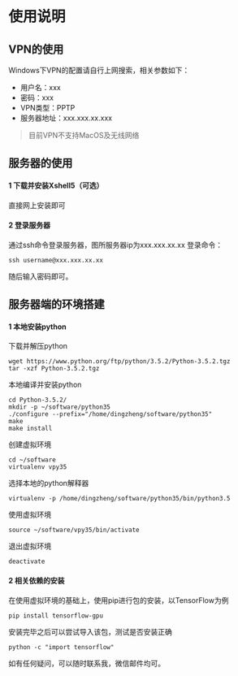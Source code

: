 # 使用说明

## VPN的使用
Windows下VPN的配置请自行上网搜索，相关参数如下：
* 用户名：xxx
* 密码：xxx
* VPN类型：PPTP
* 服务器地址：xxx.xxx.xx.xxx
> 目前VPN不支持MacOS及无线网络

## 服务器的使用
#### 1 下载并安装Xshell5（可选）
直接网上安装即可
#### 2 登录服务器
通过ssh命令登录服务器，图所服务器ip为xxx.xxx.xx.xx
登录命令：
```shell
ssh username@xxx.xxx.xx.xx
```
随后输入密码即可。

## 服务器端的环境搭建
#### 1 本地安装python
下载并解压python
```shell
wget https://www.python.org/ftp/python/3.5.2/Python-3.5.2.tgz
tar -xzf Python-3.5.2.tgz 
```
本地编译并安装python
```shell
cd Python-3.5.2/
mkdir -p ~/software/python35
./configure --prefix="/home/dingzheng/software/python35"
make
make install
```
创建虚拟环境
```shell
cd ~/software
virtualenv vpy35
```
选择本地的python解释器
```shell
virtualenv -p /home/dingzheng/software/python35/bin/python3.5
```
使用虚拟环境
```shell
source ~/software/vpy35/bin/activate
```
退出虚拟环境
```shell
deactivate
```
#### 2 相关依赖的安装
在使用虚拟环境的基础上，使用pip进行包的安装，以TensorFlow为例
```shell
pip install tensorflow-gpu
```
安装完毕之后可以尝试导入该包，测试是否安装正确
```shell
python -c "import tensorflow"
```
如有任何疑问，可以随时联系我，微信邮件均可。